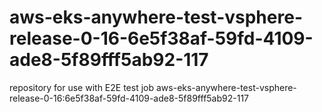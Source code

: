 # aws-eks-anywhere-test-vsphere-release-0-16-6e5f38af-59fd-4109-ade8-5f89fff5ab92-117
repository for use with E2E test job aws-eks-anywhere-test-vsphere-release-0-16:6e5f38af-59fd-4109-ade8-5f89fff5ab92-117
